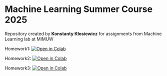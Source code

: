 # Machine Learning Summer Course 2025

Repository created by **Konstanty Kłosiewicz** for assignments from Machine Learning lab at MIMUW

Homework1: [![Open in Colab](https://colab.research.google.com/assets/colab-badge.svg)](https://colab.research.google.com/github/Kos261/ML25/blob/main/Lab1/HW1.ipynb)

Homework2: [![Open in Colab](https://colab.research.google.com/assets/colab-badge.svg)](https://colab.research.google.com/github/Kos261/ML25/blob/main/Lab2/HW2.ipynb)

Homework3: [![Open in Colab](https://colab.research.google.com/assets/colab-badge.svg)](https://colab.research.google.com/github/Kos261/ML25/blob/main/Lab3/HW3.ipynb)
